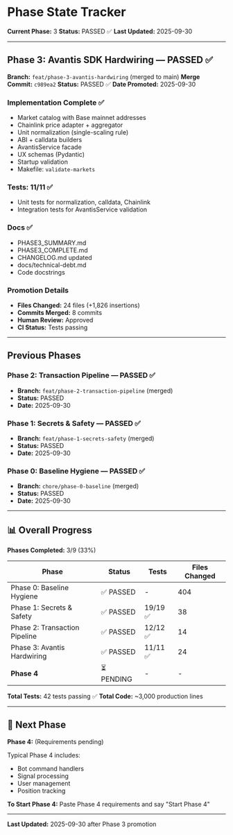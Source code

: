 # Phase State Tracker

**Current Phase:** 3
**Status:** PASSED ✅
**Last Updated:** 2025-09-30

---

## Phase 3: Avantis SDK Hardwiring — PASSED ✅

**Branch:** `feat/phase-3-avantis-hardwiring` (merged to main)
**Merge Commit:** `c989ea2`
**Status:** PASSED ✅
**Date Promoted:** 2025-09-30

### Implementation Complete ✅
- Market catalog with Base mainnet addresses
- Chainlink price adapter + aggregator
- Unit normalization (single-scaling rule)
- ABI + calldata builders
- AvantisService facade
- UX schemas (Pydantic)
- Startup validation
- Makefile: `validate-markets`

### Tests: 11/11 ✅
- Unit tests for normalization, calldata, Chainlink
- Integration tests for AvantisService validation

### Docs ✅
- PHASE3_SUMMARY.md
- PHASE3_COMPLETE.md
- CHANGELOG.md updated
- docs/technical-debt.md
- Code docstrings

### Promotion Details
- **Files Changed:** 24 files (+1,826 insertions)
- **Commits Merged:** 8 commits
- **Human Review:** Approved
- **CI Status:** Tests passing

---

## Previous Phases

### Phase 2: Transaction Pipeline — PASSED ✅
- **Branch:** `feat/phase-2-transaction-pipeline` (merged)
- **Status:** PASSED
- **Date:** 2025-09-30

### Phase 1: Secrets & Safety — PASSED ✅
- **Branch:** `feat/phase-1-secrets-safety` (merged)
- **Status:** PASSED
- **Date:** 2025-09-30

### Phase 0: Baseline Hygiene — PASSED ✅
- **Branch:** `chore/phase-0-baseline` (merged)
- **Status:** PASSED
- **Date:** 2025-09-30

---

## 📊 Overall Progress

**Phases Completed:** 3/9 (33%)

| Phase | Status | Tests | Files Changed |
|-------|--------|-------|---------------|
| Phase 0: Baseline Hygiene | ✅ PASSED | - | 404 |
| Phase 1: Secrets & Safety | ✅ PASSED | 19/19 ✅ | 38 |
| Phase 2: Transaction Pipeline | ✅ PASSED | 12/12 ✅ | 14 |
| Phase 3: Avantis Hardwiring | ✅ PASSED | 11/11 ✅ | 24 |
| **Phase 4** | ⏳ PENDING | - | - |

**Total Tests:** 42 tests passing ✅
**Total Code:** ~3,000 production lines

---

## 🚀 Next Phase

**Phase 4:** (Requirements pending)

Typical Phase 4 includes:
- Bot command handlers
- Signal processing
- User management
- Position tracking

**To Start Phase 4:**
Paste Phase 4 requirements and say "Start Phase 4"

---

**Last Updated:** 2025-09-30 after Phase 3 promotion
